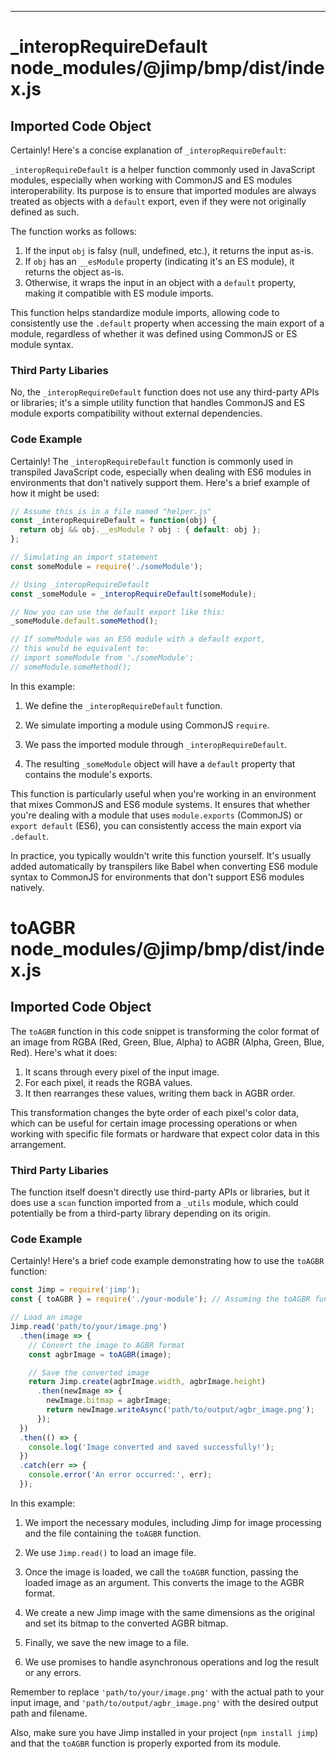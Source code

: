 

  

  

  
---
# _interopRequireDefault node_modules/@jimp/bmp/dist/index.js
## Imported Code Object
Certainly! Here's a concise explanation of `_interopRequireDefault`:

`_interopRequireDefault` is a helper function commonly used in JavaScript modules, especially when working with CommonJS and ES modules interoperability. Its purpose is to ensure that imported modules are always treated as objects with a `default` export, even if they were not originally defined as such.

The function works as follows:

1. If the input `obj` is falsy (null, undefined, etc.), it returns the input as-is.
2. If `obj` has an `__esModule` property (indicating it's an ES module), it returns the object as-is.
3. Otherwise, it wraps the input in an object with a `default` property, making it compatible with ES module imports.

This function helps standardize module imports, allowing code to consistently use the `.default` property when accessing the main export of a module, regardless of whether it was defined using CommonJS or ES module syntax.

### Third Party Libaries

No, the `_interopRequireDefault` function does not use any third-party APIs or libraries; it's a simple utility function that handles CommonJS and ES module exports compatibility without external dependencies.

### Code Example

Certainly! The `_interopRequireDefault` function is commonly used in transpiled JavaScript code, especially when dealing with ES6 modules in environments that don't natively support them. Here's a brief example of how it might be used:

```javascript
// Assume this is in a file named "helper.js"
const _interopRequireDefault = function(obj) {
  return obj && obj.__esModule ? obj : { default: obj };
};

// Simulating an import statement
const someModule = require('./someModule');

// Using _interopRequireDefault
const _someModule = _interopRequireDefault(someModule);

// Now you can use the default export like this:
_someModule.default.someMethod();

// If someModule was an ES6 module with a default export,
// this would be equivalent to:
// import someModule from './someModule';
// someModule.someMethod();
```

In this example:

1. We define the `_interopRequireDefault` function.

2. We simulate importing a module using CommonJS `require`.

3. We pass the imported module through `_interopRequireDefault`.

4. The resulting `_someModule` object will have a `default` property that contains the module's exports.

This function is particularly useful when you're working in an environment that mixes CommonJS and ES6 module systems. It ensures that whether you're dealing with a module that uses `module.exports` (CommonJS) or `export default` (ES6), you can consistently access the main export via `.default`.

In practice, you typically wouldn't write this function yourself. It's usually added automatically by transpilers like Babel when converting ES6 module syntax to CommonJS for environments that don't support ES6 modules natively.

# toAGBR node_modules/@jimp/bmp/dist/index.js
## Imported Code Object
The `toAGBR` function in this code snippet is transforming the color format of an image from RGBA (Red, Green, Blue, Alpha) to AGBR (Alpha, Green, Blue, Red). Here's what it does:

1. It scans through every pixel of the input image.
2. For each pixel, it reads the RGBA values.
3. It then rearranges these values, writing them back in AGBR order.

This transformation changes the byte order of each pixel's color data, which can be useful for certain image processing operations or when working with specific file formats or hardware that expect color data in this arrangement.

### Third Party Libaries

The function itself doesn't directly use third-party APIs or libraries, but it does use a `scan` function imported from a `_utils` module, which could potentially be from a third-party library depending on its origin.

### Code Example

Certainly! Here's a brief code example demonstrating how to use the `toAGBR` function:

```javascript
const Jimp = require('jimp');
const { toAGBR } = require('./your-module'); // Assuming the toAGBR function is in a separate file

// Load an image
Jimp.read('path/to/your/image.png')
  .then(image => {
    // Convert the image to AGBR format
    const agbrImage = toAGBR(image);

    // Save the converted image
    return Jimp.create(agbrImage.width, agbrImage.height)
      .then(newImage => {
        newImage.bitmap = agbrImage;
        return newImage.writeAsync('path/to/output/agbr_image.png');
      });
  })
  .then(() => {
    console.log('Image converted and saved successfully!');
  })
  .catch(err => {
    console.error('An error occurred:', err);
  });
```

In this example:

1. We import the necessary modules, including Jimp for image processing and the file containing the `toAGBR` function.

2. We use `Jimp.read()` to load an image file.

3. Once the image is loaded, we call the `toAGBR` function, passing the loaded image as an argument. This converts the image to the AGBR format.

4. We create a new Jimp image with the same dimensions as the original and set its bitmap to the converted AGBR bitmap.

5. Finally, we save the new image to a file.

6. We use promises to handle asynchronous operations and log the result or any errors.

Remember to replace `'path/to/your/image.png'` with the actual path to your input image, and `'path/to/output/agbr_image.png'` with the desired output path and filename.

Also, make sure you have Jimp installed in your project (`npm install jimp`) and that the `toAGBR` function is properly exported from its module.


  

  

  